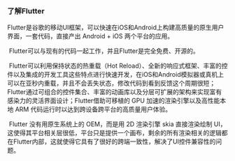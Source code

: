 ### 了解Flutter

​		Flutter是谷歌的移动UI框架，可以快速在iOS和Android上构建高质量的原生用户界面，一套代码，直接产出 Android + iOS 两个平台的应用。 

​		Flutter可以与现有的代码一起工作，并且Flutter是完全免费、开源的。

​		Flutter可以利用保持状态的热重载（Hot Reload）、全新的响应式框架、丰富的控件以及集成的开发工具这些特点进行快速开发，在iOS和Android模拟器或真机上可以在亚秒内重载，并且不会丢失状态，修改代码到看到反馈这个周期很短；Flutter通过可组合的控件集合、丰富的动画库以及分层可扩展的架构来实现富有感染力的灵活界面设计；Flutter借助可移植的 GPU 加速的渲染引擎以及高性能本地 ARM 代码运行时以达到跨设备跨平台的高质量用户体验。

​		 Flutter 没有用原生系统上的 OEM，而是用 2D 渲染引擎 skia 直接渲染绘制 UI， 这使得其平台相关层很低，平台只是提供一个画布，剩余的所有渲染相关的逻辑都在Flutter内部，这就使得它具有了很好的跨端一致性，解决了UI控件兼容性的问题。

​		

​		





​	
